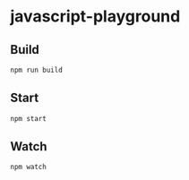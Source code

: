 # javascript-playground

## Build

```sh
npm run build
```

## Start

```sh
npm start
```

## Watch

```sh
npm watch
```
